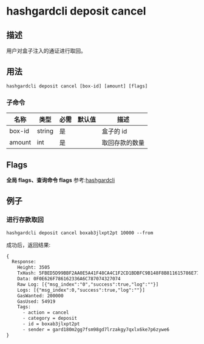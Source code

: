 # hashgardcli deposit cancel

## 描述
用户对盒子注入的通证进行取回。



## 用法
```shell
hashgardcli deposit cancel [box-id] [amount] [flags]
```



### 子命令

| 名称   | 类型   | 必需 | 默认值 | 描述           |
| ------ | ------ | -------- | ------ | -------------- |
| box-id | string | 是       |        | 盒子的 id   |
| amount | int    | 是       |        | 取回存款的数量 |



## Flags

**全局 flags、查询命令 flags** 参考:[hashgardcli](../README.md)

## 例子
### 进行存款取回

```shell
hashgardcli deposit cancel boxab3jlxpt2pt 10000 --from
```



成功后，返回结果:

```txt
{
  Response:
    Height: 3505
    TxHash: 5FBED5D99BBF2AA0E5A41F48CA4C1F2CD1BDBFC9B148F8B811615786E7710DCA
    Data: 0F0E626F786162336A6C787074327074
    Raw Log: [{"msg_index":"0","success":true,"log":""}]
    Logs: [{"msg_index":0,"success":true,"log":""}]
    GasWanted: 200000
    GasUsed: 54919
    Tags:
      - action = cancel
      - category = deposit
      - id = boxab3jlxpt2pt
      - sender = gard180m2gg7fsm98gd7lrzakgy7qxlx6ke7p6zywe6
}
```
